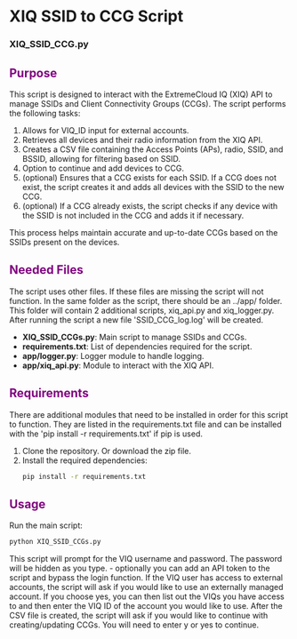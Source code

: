 # XIQ SSID to CCG Script
### XIQ_SSID_CCG.py

## <span style="color:purple"> Purpose </span>
This script is designed to interact with the ExtremeCloud IQ (XIQ) API to manage SSIDs and Client Connectivity Groups (CCGs). The script performs the following tasks:

1. Allows for VIQ_ID input for external accounts.
2. Retrieves all devices and their radio information from the XIQ API.
3. Creates a CSV file containing the Access Points (APs), radio, SSID, and BSSID, allowing for filtering based on SSID.
4. Option to continue and add devices to CCG.
5. (optional) Ensures that a CCG exists for each SSID. If a CCG does not exist, the script creates it and adds all devices with the SSID to the new CCG.
6. (optional) If a CCG already exists, the script checks if any device with the SSID is not included in the CCG and adds it if necessary.

This process helps maintain accurate and up-to-date CCGs based on the SSIDs present on the devices.

## <span style="color:purple"> Needed Files </span>
The script uses other files. If these files are missing the script will not function. 
In the same folder as the script, there should be an ../app/ folder. This folder will contain 2 additional scripts, xiq_api.py and xiq_logger.py. After running the script a new file 'SSID_CCG_log.log' will be created.

- **XIQ_SSID_CCGs.py**: Main script to manage SSIDs and CCGs.
- **requirements.txt**: List of dependencies required for the script.
- **app/logger.py**: Logger module to handle logging.
- **app/xiq_api.py**: Module to interact with the XIQ API.

## <span style="color:purple"> Requirements </span>
There are additional modules that need to be installed in order for this script to function. They are listed in the requirements.txt file and can be installed with the 'pip install -r requirements.txt' if pip is used.

1. Clone the repository. Or download the zip file.
2. Install the required dependencies:
    ```sh
    pip install -r requirements.txt
    ```

## <span style="color:purple"> Usage </span>

Run the main script:
```sh
python XIQ_SSID_CCGs.py
```
This script will prompt for the VIQ username and password. The password will be hidden as you type. 
    - optionally you can add an API token to the script and bypass the login function.
If the VIQ user has access to external accounts, the script will ask if you would like to use an externally managed account. If you choose yes, you can then list out the VIQs you have access to and then enter the VIQ ID of the account you would like to use. 
After the CSV file is created, the script will ask if you would like to continue with creating/updating CCGs. You will need to enter y or yes to continue.